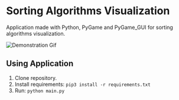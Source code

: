 # Sorting Algorithms Visualization

Application made with Python, PyGame and PyGame_GUI for sorting algorithms visualization.

![Demonstration Gif](https://github.com/olpydev/sorting-algorithms-visualization/blob/main/application/images/demonstration.gif)

## Using Application

1. Clone repository.
2. Install requirements: `pip3 install -r requirements.txt`
3. Run: `python main.py`
